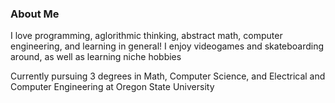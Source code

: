 ### About Me

I love programming, aglorithmic thinking, abstract math, computer engineering, and learning in general!
I enjoy videogames and skateboarding around, as well as learning niche hobbies

Currently pursuing 3 degrees in Math, Computer Science, and Electrical and Computer Engineering at Oregon State University

<!--
**Jonas-Carew/Jonas-Carew** is a ✨ _special_ ✨ repository because its `README.md` (this file) appears on your GitHub profile.

Here are some ideas to get you started:

- 🔭 I’m currently working on ...
- 🌱 I’m currently learning ...
- 👯 I’m looking to collaborate on ...
- 🤔 I’m looking for help with ...
- 💬 Ask me about ...
- 📫 How to reach me: ...
- 😄 Pronouns: ...
- ⚡ Fun fact: ...
-->
